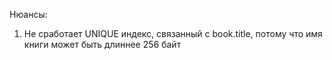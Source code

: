 Нюансы:
1. Не сработает UNIQUE индекс, связанный с book.title, потому что имя книги может быть длиннее 256 байт